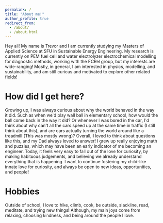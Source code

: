 ```yaml
---
permalink: /
title: "About me!"
author_profile: true
redirect_from: 
  - /about/
  - /about.html
---
```

Hey all! My name is Trevor and I am currently studying my Masters of Applied Science at SFU in Sustainable Energy Engineering. My research is currently on PEM fuel cell and water electrolyzer electrochemical modelling for diagnostic methods, working with the FCRel group, but my interests are wide-ranging! Mostly, in general, I am interested in physics, modelling, and sustainability, and am still curious and motivated to explore other related fields!


How did I get here?
======
Growing up, I was always curious about why the world behaved in the way it did. Such as when we'd play wall ball in elementary school, how would the ball come back in the way it did? Or whenever I was bored in the car, I'd think about why can't all the cars speed up at the same time in traffic (I still think about this), and are cars actually turning the world around like a treadmill (This was mostly wrong)? Overall, I loved to think about questions like this, and my Dad always loved to answer! I grew up really enjoying math and puzzles, which may have been an early indicator of me becoming an engineer.
Today, it feels very easy to fall out of the love for curiosity, by making habituous judgements, and believing we already understand everything that is happening. I want to continue fostering my child-like innate love for curiosity, and always be open to new ideas, opportunities, and people!

Hobbies
======
Outside of school, I love to hike, climb, cook, be outside, slackline, read, meditate, and trying new things!
Although, my main joys come from relaxing, choosing kindness, and being around the people I love.
